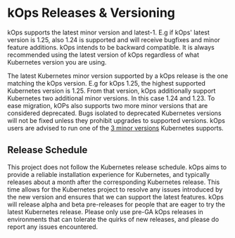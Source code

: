 
# kOps Releases & Versioning

kOps supports the latest minor version and latest-1. E.g if kOps' latest version is 1.25, also 1.24 is supported and will receive bugfixes and minor feature additions. kOps intends to be backward compatible.  It is always recommended using the
latest version of kOps regardless of what Kubernetes version you are using.  

The latest Kubernetes minor version supported by a kOps release is the one matching the kOps version. E.g for kOps 1.25, the highest supported Kubernetes version is 1.25. From that version, kOps additionally support Kubernetes two additional minor versions. In this case 1.24 and 1.23. To ease migration, kOPs also supports two more minor versions that are considered deprecated. Bugs isolated to deprecated Kubernetes versions will not be fixed unless they prohibit upgrades to supported versions. kOps users are advised to run one of the [3 minor versions](https://kubernetes.io/releases/version-skew-policy/#supported-versions) Kubernetes supports. 

## Release Schedule

This project does not follow the Kubernetes release schedule. kOps aims to
provide a reliable installation experience for Kubernetes, and typically
releases about a month after the corresponding Kubernetes release. This time
allows for the Kubernetes project to resolve any issues introduced by the new
version and ensures that we can support the latest features. kOps will release
alpha and beta pre-releases for people that are eager to try the latest
Kubernetes release.  Please only use pre-GA kOps releases in environments that
can tolerate the quirks of new releases, and please do report any issues
encountered.
